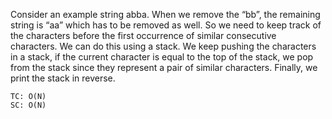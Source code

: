 Consider an example string abba.
When we remove the “bb”, the remaining string is “aa” which has to be removed as well.
So we need to keep track of the characters before the first occurrence of similar consecutive characters.
We can do this using a stack.
We keep pushing the characters in a stack, if the current character is equal to the top of the stack,
we pop from the stack since they represent
a pair of similar characters.
Finally, we print the stack in reverse.

    TC: O(N)
    SC: O(N)